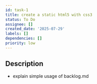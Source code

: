 ```yaml
---
id: task-1
title: create a static html5 with css3
status: To Do
assignee: []
created_date: '2025-07-29'
labels: []
dependencies: []
priority: low
---
```


## Description

- explain simple usage of backlog.md
